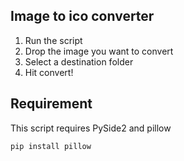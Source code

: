 ## Image to ico converter

1. Run the script
2. Drop the image you want to convert
3. Select a destination folder
4. Hit convert!

## Requirement
This script requires PySide2 and pillow


```
pip install pillow
```